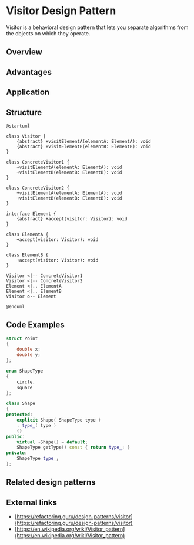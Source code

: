 # Visitor Design Pattern
Visitor is a behavioral design pattern that lets you separate algorithms from the objects on which they operate.

## Overview
## Advantages
## Application
## Structure
```plantuml
@startuml

class Visitor {
    {abstract} +visitElementA(elementA: ElementA): void
    {abstract} +visitElementB(elementB: ElementB): void
}

class ConcreteVisitor1 {
    +visitElementA(elementA: ElementA): void
    +visitElementB(elementB: ElementB): void
}

class ConcreteVisitor2 {
    +visitElementA(elementA: ElementA): void
    +visitElementB(elementB: ElementB): void
}

interface Element {
    {abstract} +accept(visitor: Visitor): void
}

class ElementA {
    +accept(visitor: Visitor): void
}

class ElementB {
    +accept(visitor: Visitor): void
}

Visitor <|-- ConcreteVisitor1
Visitor <|-- ConcreteVisitor2
Element <|.. ElementA
Element <|.. ElementB
Visitor o-- Element

@enduml
```
## Code Examples
```cpp
struct Point
{
    double x;
    double y;
};

enum ShapeType
{
    circle,
    square
};

class Shape
{
protected:
    explicit Shape( ShapeType type )
    : type_( type )
    {}
public:
    virtual ~Shape() = default;
    ShapeType getType() const { return type_; }
private:
    ShapeType type_;
};
```
## Related design patterns
## External links
- [https://refactoring.guru/design-patterns/visitor](https://refactoring.guru/design-patterns/visitor)
- [https://en.wikipedia.org/wiki/Visitor_pattern](https://en.wikipedia.org/wiki/Visitor_pattern)
